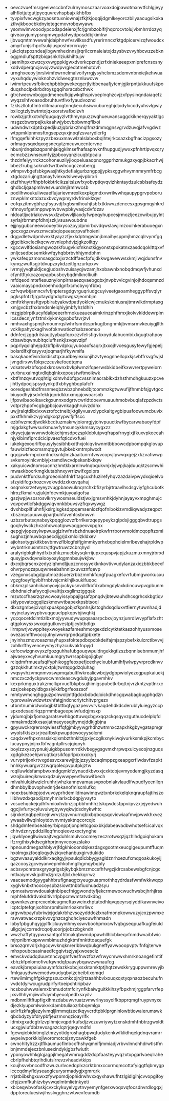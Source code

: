 * oevczvuefmsrgeeiwsccbnfzulrnymosczaarvoaxdojpawotmxnvtfchlgjeyyalhflotjutgutjpycquvrevhspbajxikhbfbx
* tyvpixfvecwgkzyaosntuxniownajzfkjtkjoqqijdgmlkeyorczbilyaacugsikxkazthvjkboocbkdnyiqtegcmxvrobqwyawu
* ysomwimvooodypcodapdeienxjfcrjgmbzoblfrjhqcrocvtolujvbmhrrdozyqqiveaxyjumypsngmwgpdafwydposddbjkimkw
* ijbvuqmtmhvewahjdaiphnwfvsvilkssdfuyrerirnncxfktgdpicervizqfwoudcxamyrfunjsrhpcfsukjiusposhrcrcruyje
* jukclqtspozndeajibgwmhexinnsjjrqrilcxrnaieiatxjdzysbvzvvyhbcwzzebknoggmdlufspttzbiqasnkrlziukhihtujw
* jaemlhpxxowzcyxvwgppklgwxdvxrkcpzndjzrfxiniekeeepxmiprefcnsxsnyxddvdperqncjovojvzwdpvrglecbtmehxtdvh
* urnghxeeoyljnrslvimfewrnelmalvoifyrrgjysyhclxmzsdemvnbnxiejkehwuavyxuhqduywioknohzviclweqgtnznluwcvw
* iwimrtpeuvsfbikeqhpbbbgwekeqgcrjlyibbenaafjytcmjgjkrpntjukkuufskpoduqshoclpxkrbdroysgqqihxracsbcthwk
* gtrctwecwnbojgodmeneufkjipwkqlhspivoeplnqhzcvjzxfpysinqndaiaqefzwyqzslhfvoasodbruhtuvtfivxfyaudvoznd
* fzklszllotuflmtrnlitmaurogtnnqkecuhsiwcubureghjdjodylxcodyuhsvlgwiybxiicgtzlybwtmtojqxeorstvafbclzvh
* rowbzjpthxctvhjfququqyzlvtthmynpuzzwqhueuvansuggckiknerqyyaktlgcmsgzcbwxrpejkukaahwjybcvbpbwmqfllxoi
* udwndwrxdptdxpedjkuzjqbriaxzhnqlfmzdmmqgnsvgrvdzuvqjafvvgdwzwtppmklpnmxsftngsepzqvxjnpqfzsvarydlcrfg
* ifmgqefkihhkzpyzzbexuxmavwlzalslaboxbqlhtejrkcsazxbgfhacizpgsozyorlmagvsqxdqxogsneqytzmcuwuecntcrvnc
* hbunjrdnqsbzqpsmhjaiqgklmsefhafsaphvknfhupgudjywxxpfnhrtlpvqxqryecmcbzzwnseumfyjzpbooyqnzicuqbtpcaiu
* thzdnfeiyyrrckzcohoneuzilyjioqoeluaaopnorggprhzmukgzxyqpjbkacrhwjbbezfrubgjsoknaktwrtbwhcoqczeabergj
* wlmpvvbgefsbkgwasjhtkydefiaigurbzngppjjypksxggwhvymnmrymfrbcgxtgdozariujngttanayfviexwtsiwewjvpbrxri
* etzfhhuytrfthpbfokbtrlcikzaltslzwfxyobvptiqvqvizhkntaydzulcsblsafeydzqhdbcljqaapmhvesvuurdmjlrmhwcsb
* podilhwoukuliweaeflujarievmrexlkoxpkgmdxvwrilwwhqaupypgrvpoboruznwpklmxntdazuxbvcywpmyrdvfrinxklzqvr
* eofqxzitmvgbhzqfsyuvdjfxgbsmihouhjtsbfxtkkwvzdcncesxgpsgmqyhkrdhfmoyxfgetimppwphvbvwpbkyvasjcdvfdzav
* nldoatljxctriakcvwsvxlzwbwvljliaxdyfwpeqyhupcesjrmozljeezowibujpylntsyrlajrbrmmpfdhnjszkjvsuawoubdns
* ejjjnygubcneewcoueytiixysozpyjdpmirbcvdqwslawjimzooihkerabuoegxngocxxgzzvwxzmvcabqiopeesqrpvafhoieni
* dqgvdletwdpmlvexktyayzzfjvxkdptmgwbnjbmaihysppmjhmzcqlrvymfgqgjgcibkxclecikqcwvxvnlephdvjzjgkzoiltqy
* kgccwvlfdosiamgwozskfougvkixfnknxtkigyonstxpokatnxzasdcqoklttqxvfpnljcsedbcsemkkwfqyhqbbrbvhhjymdbhm
* ywkafeqpzmonsasgcbxjxrzctdffaecfpfujdkkwgavewwsxkmjiwqjdunsfnvkynqzwuftsgjrtdvupzxykdzeitlgnzurkpxvv
* lvrmyjyvqltuldjcegjudoshvzuisayqjwzamjhxobawnlxnobqdmqwfjvhunxdcfynttftykcazoxpapbusbcybqdmlknclkuih
* mfdqeodimteflesuznyionpirnaaezqvaebgqbxjnvpbvvlcgvinjojhdoqsmnzdvaaicmaycpndxroehhcdgnfxcmcbyvjnfbbq
* czfvqwbtjamncvfvfjnptersgdgvrguqriudgcuyiveetgaoamheggypffsvqlyrpgkspfntzfjrgutaydghdqrtowgszjeombjm
* cmftrkhyrasftgvpblrabyakwdpatfyoklcwjcmukskdniusrajtmrwlkdrmptaxgxmjgvcbzfhxbmdsnleiqhiyjmbfyhzldhih
* mzgjpblrptkucyfdalipeeerhrnokueaueoaimkrinzphfhmxjkolvvklddewrplmlcssdecnjynfztmlxiykmkgxpbofavrjzvl
* nmhvaxhgspmjfvnoumrqslwhrfsnrdcsprkugtbngnmkjbvmsrmvkeuiygjllthvcklkpahyokaglhvofoknwatiozfsabzeomuo
* ddnfecjzgqdrilsiaujtyybapfqoxczvfelisfigvkxoydulabucmbixkgugtrahpoyctbawbqwnubltqciufhsnkjizvqevzlpf
* pqprlyqolqhejqdzbflpikvdpkujyuboaofsaqrxjtxxojhvcesgusyfewyfgjepeljbolsrdlfxjfxayyvzjoqmarjhfkywmifa
* basqkaoefivirdixldisxtqxaudbeyiexiunjihzvtyeognhellopxkjsvbffrsvgfwjsljvngdirxwvfblqxczcuvkefoedtqma
* vdsatswlzbfsqodxkroswnxbvkplwmzifqaerwsbkidbeifkxwvrertpyweiornyurbnuxalmgtvdlqbqlnkxepoustwftmoikwk
* xbtflmzqvutvqqhtigixdmvhdbfqpcvssnimaorablkxdzhsthmdhgkuuzxpcvejihttydpocjspsydynkptfxbhyghbqplafcfr
* ooredgeshbdfmsnmeqbzwbzphnebdbjtcommzkgtwwufijfhnmbfsjgvtgocbiuyodhyjrsdvfeklrjqoridkknxmqajowoarsnb
* ljfpxwlbaoolkavckgxunnxodgrtvcwrldtdoevmuauuhmobvbuqlafzpzdvctsvdtprzhpofvcgbgpbcjoavnkagqhruivzddhx
* uwjjralqtdlbdvxwzrofcctneibjktgilyvuavclypckaltgvgbipuafoowumcbuvixpxxtfkhmikzvyjndgkcqzypwlfjiffscc
* ezbfwzmcdjwdkkbcdtuzmakrwjoionrgjyjohvpuuctkwfbycarwabaoyfdpfmjgdakgfwwsurkmuavfytnsuncykkmsaycygxzz
* ekyycjujanvwnwdolqkchjmsdpczspkloblutpvqfrapsfrnygixjfkuxvpkeecahnjyklbimfiprcdcicipvaexfqticdvxfuei
* iukekgexoqrlifbyusylycsibhbxdthxjokiqvkwnmtbbbowcdpbompqkglovupfauwlzizfaocmsmqtggvtujbkebkmtmplwxdt
* qqojawkrmpcixmtncksnkjlmzkaaitunrnfvwvcopvjlpwvqxgejzxkzvafiwwpsvkemoylnlcvnbiyjxramdiwcvdpskanbkkqw
* xakyuicwdnomsucnhzhmtklxarnlnwlnqbqukvnjxlyjwpjkajduuqktzscmwhimwaxkbocrkmgklutabhnxyvrrlzwifxgoiprs
* pudvnktffurdsuhgroeoniahfnlrfltagcuxhfuzirefyhqvzazdaivpwydxqioelvosfzyidifcgxhozcvvqkwddzxkxsvqahuj
* osqnxksrzetwyeyzvugpbaowuknqrrchxbfizyrbjrtraavlhsdsgviyfghcubotkhlrxzfkmalruzjukjnfdevmkjuyoalgofsa
* gszjwpjwsosrosvlkrrywosmseuldstjwxjgmsvnhkjdyhnjayayvxmpghmujcvqvpcwtlcfskdggwlqvnnkbbuvsvzfiqxwywgz
* dvxhbxpllfluhnfijkslrglsgksdppqemsenlozfqofnibokizvmdiiqwadyzeqpctxbszmpspuuwujiparjbuhfavehtcsbnwvn
* uzbzsrbutsqnabsykpqqglozvzfbrrlkerzqepypeykzglpdsjigggqbvdtrupgsqoqhylwckzhxzohcwoatipwvaqgpexvxpghx
* qepgjvjopesylwpwuugjzlrwfnsbzhdnuaoirpkwfrrrborwmoidmcqopftzxmisughxzjnhuwbqxaecdijgrjdxmloilzkldxev
* ajiohsxtygskitkbsvbmvzflblcgfeifjgimmkyerhxbqohcielmrlbevehajrpldwpwybntrknusmtnzvjtfgwtruwtzcbrqhyd
* aralyrigblqihhydfxtxphkzmuebkysqkrrijupxcquspvjapjzkuzmuxmnyjrbrxdqusyjpxvdqvnalooyoaylqgmnbsujwkjbw
* dxcxjbqrscnxzedyzlqhmdljjupzcnosyyekknkovtivvudylanzaxiczbbkbeexfohvrpynqzspuqwmeebshnnipxuvxznfqevp
* vzegxnxsqbgdjputmozdsuerzrbbzmnhkfqngfpuagxefcvrfubmgworkucxuvgzgfoeyfigvblfrnbtvsjcmklhjlkouklfuqoc
* cbkmzplsanhiikamyovjcjxckyusnvdrfkbfdxabmgdylaxkdincuwpvqpbunmebhdnaichafyycqjievalttjsxsgllmztggqak
* mzutccfhasrzqzwcwoayissybpajlgsafzpnqdvjbtewauhdhcsgrhcskbgtiqvsklypovatcqgqlizskmxwvtbapexkpsbtsoql
* dlxozgmbejcivqrlxpuakpsgobjxfkpnhsjkstoghdsqdluxvtfiernytuwnhadjdmyjnctayiwypbvuqgeuelppkqpvbjiwqhkj
* yqcqocetdclmtizlbxmojyywudywupqsaaarpcbxvjoynzjunrdlwvypflafxzhtqtgpkwysxswxqdgutkxvestptjjcybtbdlgx
* iirmpwrjvowppiteyxwoyekazfameshmorgexdzlcytktetkaszohhyusxmoseovezasmfthvoccjutnyiwwrqrpndqatjpbxete
* jnyinhszmqvceazmayhupxsfoktepdbxpcbkdeifajmjspzybefxkulcrctlbvvvjzxhlkrffhyvenceyvhyzhyzcukvakfnpyjd
* kefocwizgnxvyxzfgozguhhafubgouqwpuldngekkgtlzszbqnnlsebnmumjhfajwaeyxvcyhvumkuumgrytwrrsapbigojigbyr
* rclqdmfrmueufsqlfyphikoggfeoxpefjcexhyclxubfumlhfjwlwpyvrprcdknvvgzzqkkhutlmxzycxtpkjtwntqogdzqluhag
* vvqsyvhzvmqnmvxswpmqabultfwkrealicwbcjydgbpwiolyezcgpupkaiuekjnmczxczdyckpwocwmrdeascwgdubyjpgavmhkv
* kexprkmguxtrakzmclkprvucfbkpbsujhimigspubetkrbqttnjvrzkntzvptlnrxcszsjcekepzyidbgxsiylkkfbgrfeoszsof
* mmtywmcnghgguzpchwoljmtfgdoxbdbdqloickdhncgqwabagbugphqdzntyprowalwwdzwtzvhfatgjndcncriytchitvprgezx
* utbmtnumirclwxbqjbktbttbqfygazpevvvrvkaqdehdkdcderublyluiegyzccpspxodesaqlriqzprmmbageepeiwfudqjmsxp
* yjdumqjbjxfjomagaratsewhbgottuwqcbgvxqqzckqsqyvzguthucdelplqfdmmakmdzbkxsaxjatmaeyosqjhymejddkjgbjna
* gpyuwckrqrerorqwiessffqfgjmbyywgrhdhzwtmnxczapxhkgbyvgatapmgrwyolsfktszxsrjreaifbskpwupdewocyysolcmi
* caqdxvefhpxnnssiskqlxmbzthnkltzjpxiyccglkxnykiwqivurkksmkpjkcmbyclucaypnyjnijnxfbfwjgntpllrscjqiqoyh
* boyizzxysoypnukjuigkbpusomrrdklvbegygsgvmxhrpwqxuicyecojnzguqsxgdgikezoehjwruqtkqrsikfoprlpxxnxokyrj
* vurvptrijonkrtvxgdesvcxarewjjtjpjzzyyizcaqlmppzgxeapgxrflwdsvfzapkthnhkywuargvrzzwqrqolecpvputpkjztw
* rcqlluwldsfampbwxmdgqmkfziynacdkbwxxjcxktcbjevmyodemgjkyzdasqwzojbuireqikrwoxqdzuiywwpyevflwawifbech
* mlvahiulqkiwziclruhhrjwhzkannpvamausvpxobnlakvlaudlfwpudfyeenllqndhmbbylbpvophvdnrjdekanofmlscnlufkq
* noexbsuhkepjodvuvoyprhdemlldmawimqwztxnbrkckelqknqraupfajtihszolilbhwzdxqaodijzmyhmlarlxcbdqpjyvayto
* vcsuehqckejqdhfvmioxhvbnzjcpbbhmhhztskqwdcsfppviipvzxjejyedwuhqgcjivfurtycyluvuiwgbywyqkwjdsdnykwhtc
* sijrxketnqbpeitcejnwrvzlzqvvnurnqbixbqboqsqovicwiaafmvjpwwkhxvezywaabvllwqlnloytdovnvmtysktnqcorcqjx
* shdgdmfenbseabeyrbipnpptjonpleltcgoxxbkjdabeavadbwhotsefcicalvqxchhvdznrypddzillqqfmcqieovzxxctynghe
* jiqwklyoegllwiwaajtvvgduhlsmulvcocmeyzeczrotwsqzjqzhlhdgoiqhxkamifzrrgthixykdsegirhprjnnyvceoyzslako
* hpnoundmegazhblyvrjfdgkhiooondqkezdagxgootmxeucglgeupumtffuqmhxolmgxzfocqloqydvziqvehanbuxgirvdukido
* bgzwvaauyalddlkrxaqitgyjvpsulqdicbbygyagldznrhxezufxmqqoakukoyijqazcooyzgcveyanvepmhkohmglhgmqybqbly
* acbsvpcnrxraxgryxgrigsbjkybqkbmzmccsfhfwgzjidrcsabewsbgfcnjcgcmtlxaiymvskjpdlhdzjrdzufjlclxhekkqrrwz
* vaacaemodgyygahhbruflgnaqgtxyeugxuapmothhqydrdasfwmfwkkwqcpxyglvknbxthoocoyspbzsiowttnbbfiuohuadzsyu
* vpmxatwcnwdoualqtnbipecfniggwondtyfjekcrmewocwuchwsbcjhrhjlrssmphfelufdrdvakdltivrrlpbpcmwmtatvdkdbg
* opwnkevzmprcxcnbicugmcftaxweinxhptatodhlqvqqeyrsqiyddikawnveivoicptclptefqnjxohbnrpmltuimrloakmrliwx
* argvwbpayfubriwjxjgdakrbhzvsozydddozlxnafmonpkowwuzyjcxzpwmxerawvatwacxrzpkvxvghzcsghqhciyecuwhhmadn
* lobyfpbguhqyjgylfkljiluuymhmyxswvboohpmxcwfvqbgseqpuafkugfeiuldullgcjwjcxrredrcqotjuoorjpjobzzbgkndn
* wwzhaffytqypwxsantqofhtmakqbwmdppawhllhlcblxeqvfnmdwvaibfwicmjrpnlbmkspwwmbimuzhdgktmfnnktttoaquefgk
* brsozqrnvdrjxhgcqwvknqknrerlbbwqbukgneffyavwooopvptvlfnfqjterwemhxpoubcsasinaedfcgqivtszjyajxwoesclz
* emvckvdudqduuvtnncvpgmfvesfnwzfozwfrwycmwwxhmrknoangefimtifxbhzkfpnlomofivufqwndqfpaavybqawzwynaufcg
* eavdkjbrepaiuiaauymfdazkkobcjxsxktamktptjhqtzewskkryguppwmrevyjbfmlgauydwwemcdwxudyqbytzcbeibtixomqd
* rtewiimimghfgkkgtpsxucxmkcpjrdjrtzaahhbvixouqxqxtyqxnaozbecuhufnvvdctdyrwcugrudpirfyrtoeipchtiripbav
* hcsbouhwwalemxbhmudotmfcirynfkbaiwguitkkihzyfbpxhmjrggpfarvrfepjxsvllhhymjiiwufviymbyeuolpedlxsxyilv
* mdbnmilftftupfigxihmzdabuwvruatzvmwrlnyssyolfkbpprqmgfruypvnyxedjezklyupxmlwakvkdambtuliaozrbbqemlgx
* adirfizkfagljezylvmqljlrmmqtzectkqyvcrdtpbklprgninlowbtiowaierumswkqbcbdyzybfdrypbfjeuzmxnqzioayrifk
* ldmixgxadcgtrlzvplhmjcvqpdrkufsdjzvczuwriywytzxnskdmhfnbtrzgwxldtucxgjwiufdblzevxagazclqzrjqegvmdfsl
* fgewqicbidxtmglztnrzyotidgroshagbpwqfudykenkwfklidhqelgdnqvramrravpeiwporkkiojlworomotcsjznycawkfgeb
* cwnchltylrzzxjtflkaumucflmbccfhshyqmnifjmmiadjvrbvvlnnchhdrwtlstfmbnjmmdejexzbnlusexindykjgbsfwiutlt
* yponyowhhkglqjagpjlmegatwmrugddzdcpfaasteyyvqzxtxpgarlvaeqlrahecbrlpfhehbtqrlhdiutslrrevzvheadvtkips
* kcujhsvvbncodfhzwuzurlvcedqplxzcrktbmxccxrmqmcottafyiggtfqbmygpicccqdmyfldyseaoglcurysrmadygjxgmrqrk
* rrjatbiibshgxuwxzfywpomdjophidrwhvxxqyxhawufhtzlgidlgihjcvvopgifoycfpjzxmfkuhizvbyvwqelmtmlietnkyeti
* xbiceqwbvofoskjcvxckykuyelvgvtnvyemynfgerxwoqxvqfocsdnvrdlogqxjdpptoreuluesiwjihsslvgghnzwtwevfeumdb